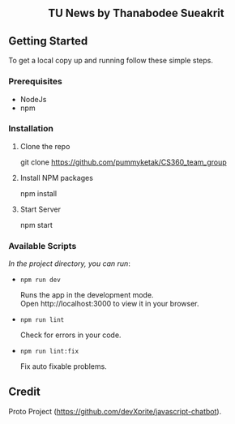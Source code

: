 <div id="top"></div>

<div align="center">
    <h2>TU News by Thanabodee Sueakrit</h2>
</div>

<!-- GETTING STARTED -->
## Getting Started

To get a local copy up and running follow these simple steps.

### Prerequisites

* NodeJs
* npm

### Installation

1. Clone the repo

   git clone https://github.com/pummyketak/CS360_team_group

2. Install NPM packages

   npm install

3. Start Server

   npm start


<!-- Scripts EXAMPLES -->
### Available Scripts

*In the project directory, you can run*:

- `npm run dev`

   Runs the app in the development mode.  
   Open http://localhost:3000 to view it in your browser.

- `npm run lint`

   Check for errors in your code.

- `npm run lint:fix`

   Fix auto fixable problems.

## Credit

Proto Project (https://github.com/devXprite/javascript-chatbot).
